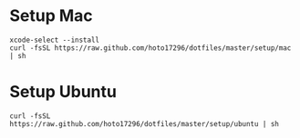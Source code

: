 # Setup Mac

```
xcode-select --install
curl -fsSL https://raw.github.com/hoto17296/dotfiles/master/setup/mac | sh
```

# Setup Ubuntu
```
curl -fsSL https://raw.github.com/hoto17296/dotfiles/master/setup/ubuntu | sh
```